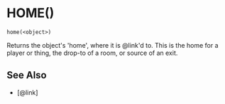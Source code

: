 # HOME()
`home(<object>)`

  Returns the object's 'home', where it is @link'd to. This is the home for a player or thing, the drop-to of a room, or source of an exit.


## See Also
- [@link]


